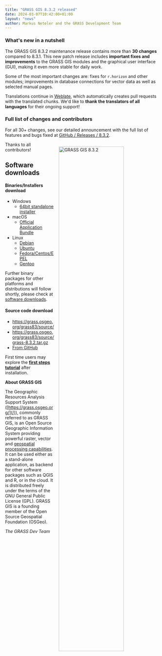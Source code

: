 ```yaml
---
title: "GRASS GIS 8.3.2 released"
date: 2024-03-07T10:42:00+01:00
layout: "news"
author: Markus Neteler and the GRASS Development Team
---
```


### What's new in a nutshell

The GRASS GIS 8.3.2 maintenance release contains more than **30 changes**
compared to 8.3.1. This new patch release includes
**important fixes and improvements** to the GRASS GIS modules and the
graphical user interface (GUI), making it even more stable for daily work.

Some of the most important changes are: fixes for `r.horizon` and 
other modules; improvements in database connections for vector data 
as well as selected manual pages.

Translations continue in
[Weblate](https://weblate.osgeo.org/projects/grass-gis/), which
automatically creates pull requests with the translated chunks.
We'd like to **thank the translators of all languages** for their
ongoing support!

### Full list of changes and contributors

For all 30+ changes, see our detailed announcement with the full list of
features and bugs fixed at
[GitHub / Releases / 8.3.2](https://github.com/OSGeo/grass/releases/tag/8.3.2).

<a href="/images/news/grass832_lc_spatial_scale.png">
  <img src="/images/news/grass832_lc_spatial_scale.png"
   alt="GRASS GIS 8.3.2"
   title="GRASS GIS 8.3.2"
   width="65%" style="float:right;padding-left:15px;padding-top:15px">
</a>

Thanks to all contributors!

## Software downloads

#### Binaries/Installers download

- Windows
  - [64bit standalone installer](https://grass.osgeo.org/grass83/binary/mswindows/native/WinGRASS-8.3.2-1-Setup.exe)
- macOS
  - [Official Application Bundle](https://cmbarton.github.io/grass-mac/download/)
- Linux
  - [Debian](https://tracker.debian.org/pkg/grass)
  - [Ubuntu](https://launchpad.net/~ubuntugis/+archive/ubuntu/ubuntugis-unstable)
  - [Fedora/Centos/EPEL](https://src.fedoraproject.org/rpms/grass)
  - [Gentoo](https://packages.gentoo.org/packages/sci-geosciences/grass)

Further binary packages for other platforms and distributions will follow shortly,
please check at [software downloads](/download/software/).

#### Source code download

- <https://grass.osgeo.org/grass83/source/>
- <https://grass.osgeo.org/grass83/source/grass-8.3.2.tar.gz>
- [From GitHub](https://github.com/OSGeo/grass/releases/tag/8.3.2)

First time users may explore the [**first steps tutorial**](/learn/) after
installation.

**About GRASS GIS**

The Geographic Resources Analysis Support System
([https://grass.osgeo.org/](/)), commonly referred to as GRASS GIS, is
an Open Source Geographic Information System providing powerful raster,
vector and [geospatial processing capabilities](https://grass.osgeo.org/learn/overview/).
It can be used either as a stand-alone application, as backend for other
software packages such as QGIS and R, or in the cloud. It is
distributed freely under the terms of the GNU General Public License (GPL).
GRASS GIS is a founding member of the Open Source Geospatial Foundation (OSGeo).

_The GRASS Dev Team_

